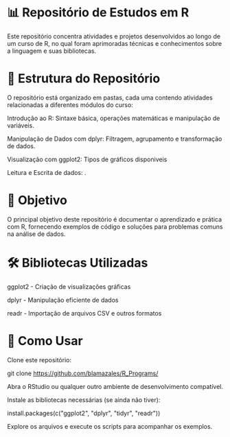 # 📊 Repositório de Estudos em R

Este repositório concentra atividades e projetos desenvolvidos ao longo de um curso de R, no qual foram aprimoradas técnicas e conhecimentos sobre a linguagem e suas bibliotecas.

# 📂 Estrutura do Repositório

O repositório está organizado em pastas, cada uma contendo atividades relacionadas a diferentes módulos do curso:

Introdução ao R: Sintaxe básica, operações matemáticas e manipulação de variáveis.

Manipulação de Dados com dplyr: Filtragem, agrupamento e transformação de dados.

Visualização com ggplot2: Tipos de gráficos disponiveis

Leitura e Escrita de dados: .


# 📌 Objetivo

O principal objetivo deste repositório é documentar o aprendizado e prática com R, fornecendo exemplos de código e soluções para problemas comuns na análise de dados.

# 🛠 Bibliotecas Utilizadas

ggplot2 - Criação de visualizações gráficas

dplyr - Manipulação eficiente de dados

readr - Importação de arquivos CSV e outros formatos


# 🚀 Como Usar

Clone este repositório:

git clone https://github.com/blamazales/R_Programs/

Abra o RStudio ou qualquer outro ambiente de desenvolvimento compatível.

Instale as bibliotecas necessárias (se ainda não tiver):

install.packages(c("ggplot2", "dplyr", "tidyr", "readr"))

Explore os arquivos e execute os scripts para acompanhar os exemplos.
